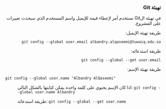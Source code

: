 


### <div dir=rtl>تهيئة Git <dir>

<div dir=rtl>
في تهيئة الGit نستخدم أمر لإعطاء قيمة للإيميل واسم المستخدم الذي سيحدث تغييرات على المشروع.

طريقة تهيئة الإيميل:

``
git config --global user.email albandry.alqaseemi@tuwaiq.edu.sa
``

طريقة استدعائه:

``
git config --global --get user.email 
``


طريقة تهيئة الإسم:

<div dir=ltr>
 
``
git config --global user.name "Albandry AlQaseemi" 
``

<dir>

اذا كان الإسم يحتوي على كلمة واحدة يمكن كتابتها بالشكل التالي:
``
git config --global user.name Albandry
``

طريقة استدعائه:
``
git config --global --get user.name 
``
 <dir>
